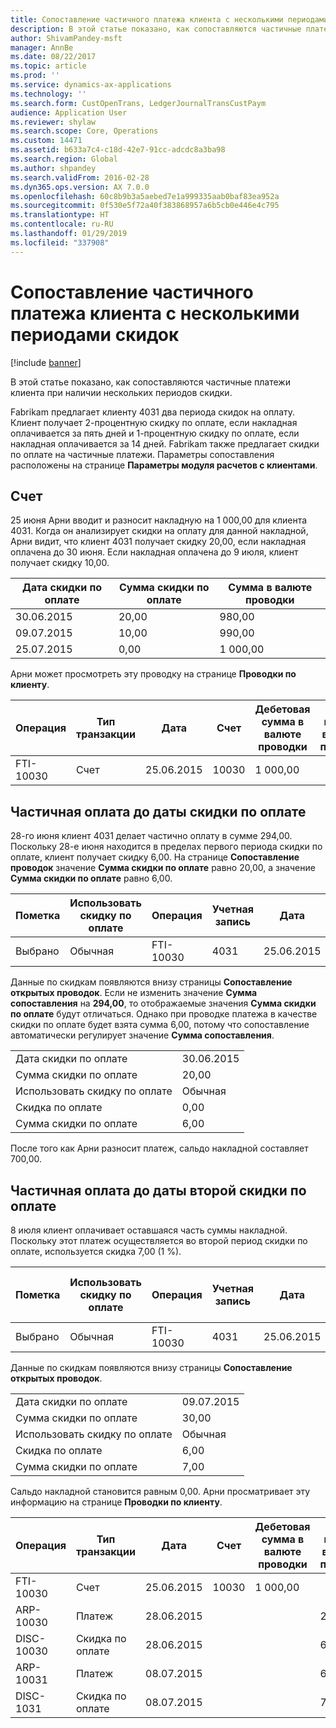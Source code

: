 ```yaml
---
title: Сопоставление частичного платежа клиента с несколькими периодами скидок
description: В этой статье показано, как сопоставляются частичные платежи клиента при наличии нескольких периодов скидки.
author: ShivamPandey-msft
manager: AnnBe
ms.date: 08/22/2017
ms.topic: article
ms.prod: ''
ms.service: dynamics-ax-applications
ms.technology: ''
ms.search.form: CustOpenTrans, LedgerJournalTransCustPaym
audience: Application User
ms.reviewer: shylaw
ms.search.scope: Core, Operations
ms.custom: 14471
ms.assetid: b633a7c4-c18d-42e7-91cc-adcdc8a3ba98
ms.search.region: Global
ms.author: shpandey
ms.search.validFrom: 2016-02-28
ms.dyn365.ops.version: AX 7.0.0
ms.openlocfilehash: 60c8b9b3a5aebed7e1a999335aab0baf83ea952a
ms.sourcegitcommit: 0f530e5f72a40f383868957a6b5cb0e446e4c795
ms.translationtype: HT
ms.contentlocale: ru-RU
ms.lasthandoff: 01/29/2019
ms.locfileid: "337908"
---
```

# <a name="settle-a-partial-customer-payment-that-has-multiple-discount-periods"></a>Сопоставление частичного платежа клиента с несколькими периодами скидок

[!include [banner](../includes/banner.md)]

В этой статье показано, как сопоставляются частичные платежи клиента при наличии нескольких периодов скидки.

Fabrikam предлагает клиенту 4031 два периода скидок на оплату. Клиент получает 2-процентную скидку по оплате, если накладная оплачивается за пять дней и 1-процентную скидку по оплате, если накладная оплачивается за 14 дней. Fabrikam также предлагает скидки по оплате на частичные платежи. Параметры сопоставления расположены на странице **Параметры модуля расчетов с клиентами**.

## <a name="invoice"></a>Счет
25 июня Арни вводит и разносит накладную на 1 000,00 для клиента 4031. Когда он анализирует скидки на оплату для данной накладной, Арни видит, что клиент 4031 получает скидку 20,00, если накладная оплачена до 30 июня. Если накладная оплачена до 9 июля, клиент получает скидку 10,00.

| Дата скидки по оплате | Сумма скидки по оплате | Сумма в валюте проводки |
|--------------------|----------------------|--------------------------------|
| 30.06.2015          | 20,00                | 980,00                         |
| 09.07.2015           | 10,00                | 990,00                         |
| 25.07.2015          | 0,00                 | 1 000,00                       |

Арни может просмотреть эту проводку на странице **Проводки по клиенту**.

| Операция   | Тип транзакции | Дата      | Счет | Дебетовая сумма в валюте проводки | Сумма кредита в валюте проводки | Сальдо  | Валютное |
|-----------|------------------|-----------|---------|--------------------------------------|---------------------------------------|----------|----------|
| FTI-10030 | Счет          | 25.06.2015 | 10030   | 1 000,00                             |                                       | 1 000,00 | американский доллар      |

## <a name="partial-payment-before-the-cash-discount-date"></a>Частичная оплата до даты скидки по оплате
28-го июня клиент 4031 делает частично оплату в сумме 294,00. Поскольку 28-е июня находится в пределах первого периода скидки по оплате, клиент получает скидку 6,00. На странице **Сопоставление проводок** значение **Сумма скидки по оплате** равно 20,00, а значение **Сумма скидки по оплате** равно 6,00.

| Пометка     | Использовать скидку по оплате | Операция   | Учетная запись | Дата      | Срок выполнения  | Счет | Сумма в валюте проводки | Валютное | Сумма сопоставления |
|----------|-------------------|-----------|---------|-----------|-----------|---------|--------------------------------|----------|------------------|
| Выбрано | Обычная            | FTI-10030 | 4031    | 25.06.2015 | 25.07.2015 | 10030   | 1 000,00                       | американский доллар      | 294,00           |

Данные по скидкам появляются внизу страницы **Сопоставление открытых проводок**. Если не изменить значение **Сумма сопоставления** на **294,00**, то отображаемые значения **Сумма скидки по оплате** будут отличаться. Однако при проводке платежа в качестве скидки по оплате будет взята сумма 6,00, потому что сопоставление автоматически регулирует значение **Сумма сопоставления**.

|                              |           |
|------------------------------|-----------|
| Дата скидки по оплате           | 30.06.2015 |
| Сумма скидки по оплате         | 20,00     |
| Использовать скидку по оплате            | Обычная    |
| Скидка по оплате          | 0,00      |
| Сумма скидки по оплате | 6,00      |

После того как Арни разносит платеж, сальдо накладной составляет 700,00.

## <a name="partial-payment-before-the-second-cash-discount-date"></a>Частичная оплата до даты второй скидки по оплате
8 июля клиент оплачивает оставшаяся часть суммы накладной. Поскольку этот платеж осуществляется во второй период скидки по оплате, используется скидка 7,00 (1 %).

| Пометка     | Использовать скидку по оплате | Операция   | Учетная запись | Дата      | Срок выполнения  | Счет | Дебетовая сумма в валюте проводки | Сумма кредита в валюте проводки | Валютное | Сумма сопоставления |
|----------|-------------------|-----------|---------|-----------|-----------|---------|--------------------------------------|---------------------------------------|----------|------------------|
| Выбрано | Обычная            | FTI-10030 | 4031    | 25.06.2015 | 25.07.2015 | 10030   | 700.00                               |                                       | американский доллар      | 693.00           |

Данные по скидкам появляются внизу страницы **Сопоставление открытых проводок**.

|                              |           |
|------------------------------|-----------|
| Дата скидки по оплате           | 09.07.2015 |
| Сумма скидки по оплате         | 30,00     |
| Использовать скидку по оплате            | Обычная    |
| Скидка по оплате          | 6,00      |
| Сумма скидки по оплате | 7,00      |

Сальдо накладной становится равным 0,00. Арни просматривает эту информацию на странице **Проводки по клиенту**.

| Операция    | Тип транзакции | Дата      | Счет | Дебетовая сумма в валюте проводки | Сумма кредита в валюте проводки | Сальдо | Валютное |
|------------|------------------|-----------|---------|--------------------------------------|---------------------------------------|---------|----------|
| FTI-10030  | Счет          | 25.06.2015 | 10030   | 1 000,00                             |                                       | 0,00    | американский доллар      |
| ARP-10030  |  Платеж         | 28.06.2015 |         |                                      | 294,00                                | 0,00    | американский доллар      |
| DISC-10030 |  Скидка по оплате   | 28.06.2015 |         |                                      | 6,00                                  | 0,00    | американский доллар      |
| ARP-10031  |  Платеж         | 08.07.2015  |         |                                      | 693.00                                | 0,00    | американский доллар      |
| DISC-1031  |  Скидка по оплате   | 08.07.2015  |         |                                      | 7,00                                  | 0,00    | американский доллар      |





